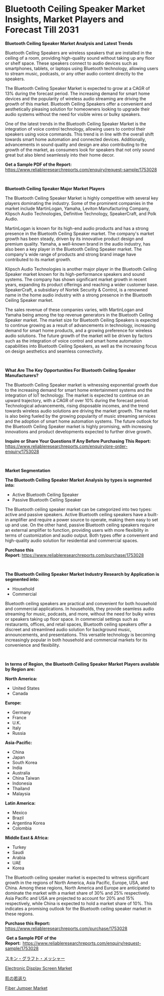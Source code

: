 <p><h1>Bluetooth Ceiling Speaker Market Insights, Market Players and Forecast Till 2031</h1></p><p><strong>Bluetooth Ceiling Speaker Market Analysis and Latest Trends</strong></p>
<p><p>Bluetooth Ceiling Speakers are wireless speakers that are installed in the ceiling of a room, providing high-quality sound without taking up any floor or shelf space. These speakers connect to audio devices such as smartphones, tablets, or laptops using Bluetooth technology, allowing users to stream music, podcasts, or any other audio content directly to the speakers.</p><p>The Bluetooth Ceiling Speaker Market is expected to grow at a CAGR of 13% during the forecast period. The increasing demand for smart home devices and the popularity of wireless audio streaming are driving the growth of this market. Bluetooth Ceiling Speakers offer a convenient and aesthetically pleasing solution for homeowners looking to upgrade their audio systems without the need for visible wires or bulky speakers.</p><p>One of the latest trends in the Bluetooth Ceiling Speaker Market is the integration of voice control technology, allowing users to control their speakers using voice commands. This trend is in line with the overall shift towards smart home automation and connected devices. Additionally, advancements in sound quality and design are also contributing to the growth of the market, as consumers look for speakers that not only sound great but also blend seamlessly into their home decor.</p></p>
<p><strong>Get a Sample PDF of the Report:&nbsp;</strong> <a href="https://www.reliableresearchreports.com/enquiry/request-sample/1753028">https://www.reliableresearchreports.com/enquiry/request-sample/1753028</a></p>
<p>&nbsp;</p>
<p><strong>Bluetooth Ceiling Speaker Major Market Players</strong></p>
<p><p>The Bluetooth Ceiling Speaker Market is highly competitive with several key players dominating the industry. Some of the prominent companies in the market include MartinLogan, Yamaha, Leviton Manufacturing Company, Klipsch Audio Technologies, Definitive Technology, SpeakerCraft, and Polk Audio.</p><p>MartinLogan is known for its high-end audio products and has a strong presence in the Bluetooth Ceiling Speaker market. The company's market growth has been steady, driven by its innovative product design and premium quality. Yamaha, a well-known brand in the audio industry, has also been a key player in the Bluetooth Ceiling Speaker market. The company's wide range of products and strong brand image have contributed to its market growth.</p><p>Klipsch Audio Technologies is another major player in the Bluetooth Ceiling Speaker market known for its high-performance speakers and sound systems. The company has shown significant market growth in recent years, expanding its product offerings and reaching a wider customer base. SpeakerCraft, a subsidiary of Nortek Security & Control, is a renowned name in the home audio industry with a strong presence in the Bluetooth Ceiling Speaker market.</p><p>The sales revenue of these companies varies, with MartinLogan and Yamaha being among the top revenue generators in the Bluetooth Ceiling Speaker market. The market size for Bluetooth Ceiling Speakers is expected to continue growing as a result of advancements in technology, increasing demand for smart home products, and a growing preference for wireless audio solutions. The future growth of the market will be driven by factors such as the integration of voice control and smart home automation capabilities into Bluetooth Ceiling Speakers, as well as the increasing focus on design aesthetics and seamless connectivity.</p></p>
<p>&nbsp;</p>
<p><strong>What Are The Key Opportunities For Bluetooth Ceiling Speaker Manufacturers?</strong></p>
<p><p>The Bluetooth Ceiling Speaker market is witnessing exponential growth due to the increasing demand for smart home entertainment systems and the integration of IoT technology. The market is expected to continue on an upward trajectory, with a CAGR of over 10% during the forecast period. Technological advancements, rising disposable incomes, and the trend towards wireless audio solutions are driving the market growth. The market is also being fueled by the growing popularity of music streaming services and the adoption of smart home automation systems. The future outlook for the Bluetooth Ceiling Speaker market is highly promising, with increasing innovations and product developments expected to further drive growth.</p></p>
<p><strong>Inquire or Share Your Questions If Any Before Purchasing This Report:</strong> <a href="https://www.reliableresearchreports.com/enquiry/pre-order-enquiry/1753028">https://www.reliableresearchreports.com/enquiry/pre-order-enquiry/1753028</a></p>
<p>&nbsp;</p>
<p><strong>Market Segmentation</strong></p>
<p><strong>The Bluetooth Ceiling Speaker Market Analysis by types is segmented into:</strong></p>
<p><ul><li>Active Bluetooth Ceiling Speaker</li><li>Passive Bluetooth Ceiling Speaker</li></ul></p>
<p><p>The Bluetooth ceiling speaker market can be categorized into two types: active and passive speakers. Active Bluetooth ceiling speakers have a built-in amplifier and require a power source to operate, making them easy to set up and use. On the other hand, passive Bluetooth ceiling speakers require an external amplifier to function, providing users with more flexibility in terms of customization and audio output. Both types offer a convenient and high-quality audio solution for residential and commercial spaces.</p></p>
<p><strong>Purchase this Report:&nbsp;</strong><a href="https://www.reliableresearchreports.com/purchase/1753028">https://www.reliableresearchreports.com/purchase/1753028</a></p>
<p>&nbsp;</p>
<p><strong>The Bluetooth Ceiling Speaker Market Industry Research by Application is segmented into:</strong></p>
<p><ul><li>Household</li><li>Commercial</li></ul></p>
<p><p>Bluetooth ceiling speakers are practical and convenient for both household and commercial applications. In households, they provide seamless audio streaming for music, podcasts, and more, without the need for bulky wires or speakers taking up floor space. In commercial settings such as restaurants, offices, and retail spaces, Bluetooth ceiling speakers offer a discreet and streamlined audio solution for background music, announcements, and presentations. This versatile technology is becoming increasingly popular in both household and commercial markets for its convenience and flexibility.</p></p>
<p>&nbsp;</p>
<p><strong>In terms of Region, the Bluetooth Ceiling Speaker Market Players available by Region are:</strong></p>
<p>
    <p> <strong> North America: </strong>
        <ul>
            <li>United States</li>
            <li>Canada</li>
        </ul>
        </p> 
    <p> <strong> Europe: </strong>
        <ul>
            <li>Germany</li>
            <li>France</li>
            <li>U.K.</li>
            <li>Italy</li>
            <li>Russia</li>
        </ul>
        </p> 
    <p> <strong> Asia-Pacific: </strong>
        <ul>
            <li>China</li>
            <li>Japan</li>
            <li>South Korea</li>
            <li>India</li>
            <li>Australia</li>
            <li>China Taiwan</li>
            <li>Indonesia</li>
            <li>Thailand</li>
            <li>Malaysia</li>
        </ul>
        </p> 
    <p> <strong> Latin America: </strong>
        <ul>
            <li>Mexico</li>
            <li>Brazil</li>
            <li>Argentina Korea</li>
            <li>Colombia</li>
        </ul>
        </p> 
    <p> <strong> Middle East & Africa: </strong>
        <ul>
            <li>Turkey</li>
            <li>Saudi</li>
            <li>Arabia</li>
            <li>UAE</li>
            <li>Korea</li>
        </ul>
    </p>
    </p>
<p><p>The Bluetooth ceiling speaker market is expected to witness significant growth in the regions of North America, Asia Pacific, Europe, USA, and China. Among these regions, North America and Europe are anticipated to dominate the market with a market share of 30% and 25% respectively. Asia Pacific and USA are projected to account for 20% and 15% respectively, while China is expected to hold a market share of 10%. This indicates a promising outlook for the Bluetooth ceiling speaker market in these regions.</p></p>
<p><strong>Purchase this Report: </strong><a href="https://www.reliableresearchreports.com/purchase/1753028">https://www.reliableresearchreports.com/purchase/1753028</a></p>
<p>&nbsp;<strong>Get a Sample PDF of the Report:&nbsp;&nbsp;</strong><a href="https://www.reliableresearchreports.com/enquiry/request-sample/1753028">https://www.reliableresearchreports.com/enquiry/request-sample/1753028</a></p>
<p><strong></strong></p>
<p><p><a href="https://github.com/nxboeu02965442/Market-Research-Report-List-1/blob/main/547095110574.md">スキン・グラフト・メッシャー</a></p><p><a href="https://github.com/brentleyjimmiealvaradoz4l1rea/Market-Research-Report-List-1/blob/main/electronic-display-screen-market.md">Electronic Display Screen Market</a></p><p><a href="https://github.com/moulafa/Market-Research-Report-List-1/blob/main/830821710575.md">肌の若返り</a></p><p><a href="https://github.com/eeaveuhhh/Market-Research-Report-List-2/blob/main/fiber-jumper-market.md">Fiber Jumper Market</a></p></p>